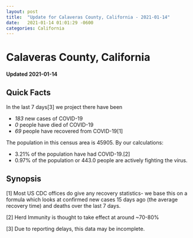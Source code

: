```yaml
---
layout: post
title:  "Update for Calaveras County, California - 2021-01-14"
date:   2021-01-14 01:01:29 -0600
categories: California
---
```


# Calaveras County, California
#### Updated 2021-01-14

## Quick Facts

In the last 7 days[3] we project there have been
- *183* new cases of COVID-19
- *0* people have died of COVID-19
- *69* people have recovered from COVID-19[1]

The population in this census area is 45905. By our calculations:
- 3.21% of the population have had COVID-19.[2]
- 0.97% of the population or 443.0 people are actively fighting the virus.

## Synopsis




[1] Most US CDC offices do give any recovery statistics- we base this on a formula which looks at confirmed new cases
15 days ago (the average recovery time) and deaths over the last 7 days.

[2] Herd Immunity is thought to take effect at around ~70-80%

[3] Due to reporting delays, this data may be incomplete.
 
    